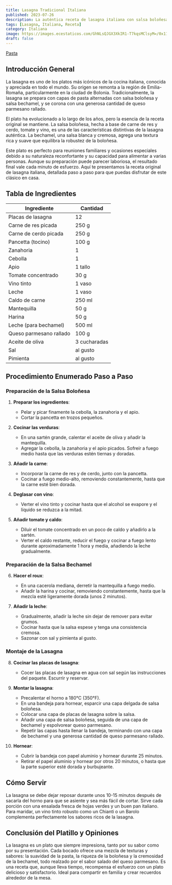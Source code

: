 ```yaml
---
title: Lasagna Tradicional Italiana
published: 2023-07-26
description: La auténtica receta de lasagna italiana con salsa boloñesa y bechamel.
tags: [Lasagna, Italiana, Receta]
category: Italiana
image: https://images.ecestaticos.com/GhNLsQJGX3XkIR1-T7kqsMClsyM=/0x118:2270x1393/557x418/filters:fill(white):format(jpg)/f.elconfidencial.com%2Foriginal%2Fa9a%2Fbe7%2Ff51%2Fa9abe7f514c5a0074ebbcdbc5d6a02c6.jpg
draft: false
---
```


[Pasta](https://images.ecestaticos.com/GhNLsQJGX3XkIR1-T7kqsMClsyM=/0x118:2270x1393/557x418/filters:fill(white):format(jpg)/f.elconfidencial.com%2Foriginal%2Fa9a%2Fbe7%2Ff51%2Fa9abe7f514c5a0074ebbcdbc5d6a02c6.jpg)
## Introducción General

La lasagna es uno de los platos más icónicos de la cocina italiana, conocida y apreciada en todo el mundo. Su origen se remonta a la región de Emilia-Romaña, particularmente en la ciudad de Bolonia. Tradicionalmente, la lasagna se prepara con capas de pasta alternadas con salsa boloñesa y salsa bechamel, y se corona con una generosa cantidad de queso parmesano rallado.

El plato ha evolucionado a lo largo de los años, pero la esencia de la receta original se mantiene. La salsa boloñesa, hecha a base de carne de res y cerdo, tomate y vino, es una de las características distintivas de la lasagna auténtica. La bechamel, una salsa blanca y cremosa, agrega una textura rica y suave que equilibra la robustez de la boloñesa.

Este plato es perfecto para reuniones familiares y ocasiones especiales debido a su naturaleza reconfortante y su capacidad para alimentar a varias personas. Aunque su preparación puede parecer laboriosa, el resultado final vale cada minuto de esfuerzo. Aquí te presentamos la receta original de lasagna italiana, detallada paso a paso para que puedas disfrutar de este clásico en casa.

## Tabla de Ingredientes

| Ingrediente                    | Cantidad              |
| ------------------------------ | --------------------- |
| Placas de lasagna              | 12                    |
| Carne de res picada            | 250 g                 |
| Carne de cerdo picada          | 250 g                 |
| Pancetta (tocino)              | 100 g                 |
| Zanahoria                      | 1                     |
| Cebolla                        | 1                     |
| Apio                           | 1 tallo               |
| Tomate concentrado             | 30 g                  |
| Vino tinto                     | 1 vaso                |
| Leche                          | 1 vaso                |
| Caldo de carne                 | 250 ml                |
| Mantequilla                    | 50 g                  |
| Harina                         | 50 g                  |
| Leche (para bechamel)          | 500 ml                |
| Queso parmesano rallado        | 100 g                 |
| Aceite de oliva                | 3 cucharadas          |
| Sal                            | al gusto              |
| Pimienta                       | al gusto              |

## Procedimiento Enumerado Paso a Paso

### Preparación de la Salsa Boloñesa

1. **Preparar los ingredientes**:
    - Pelar y picar finamente la cebolla, la zanahoria y el apio.
    - Cortar la pancetta en trozos pequeños.

2. **Cocinar las verduras**:
    - En una sartén grande, calentar el aceite de oliva y añadir la mantequilla. 
    - Agregar la cebolla, la zanahoria y el apio picados. Sofreír a fuego medio hasta que las verduras estén tiernas y doradas.

3. **Añadir la carne**:
    - Incorporar la carne de res y de cerdo, junto con la pancetta.
    - Cocinar a fuego medio-alto, removiendo constantemente, hasta que la carne esté bien dorada.

4. **Deglasar con vino**:
    - Verter el vino tinto y cocinar hasta que el alcohol se evapore y el líquido se reduzca a la mitad.

5. **Añadir tomate y caldo**:
    - Diluir el tomate concentrado en un poco de caldo y añadirlo a la sartén.
    - Verter el caldo restante, reducir el fuego y cocinar a fuego lento durante aproximadamente 1 hora y media, añadiendo la leche gradualmente.

### Preparación de la Salsa Bechamel

6. **Hacer el roux**:
    - En una cacerola mediana, derretir la mantequilla a fuego medio.
    - Añadir la harina y cocinar, removiendo constantemente, hasta que la mezcla esté ligeramente dorada (unos 2 minutos).

7. **Añadir la leche**:
    - Gradualmente, añadir la leche sin dejar de remover para evitar grumos.
    - Cocinar hasta que la salsa espese y tenga una consistencia cremosa.
    - Sazonar con sal y pimienta al gusto.

### Montaje de la Lasagna

8. **Cocinar las placas de lasagna**:
    - Cocer las placas de lasagna en agua con sal según las instrucciones del paquete. Escurrir y reservar.

9. **Montar la lasagna**:
    - Precalentar el horno a 180°C (350°F).
    - En una bandeja para hornear, esparcir una capa delgada de salsa boloñesa.
    - Colocar una capa de placas de lasagna sobre la salsa.
    - Añadir una capa de salsa boloñesa, seguida de una capa de bechamel y espolvorear queso parmesano.
    - Repetir las capas hasta llenar la bandeja, terminando con una capa de bechamel y una generosa cantidad de queso parmesano rallado.

10. **Hornear**:
    - Cubrir la bandeja con papel aluminio y hornear durante 25 minutos.
    - Retirar el papel aluminio y hornear por otros 20 minutos, o hasta que la parte superior esté dorada y burbujeante.

## Cómo Servir

La lasagna se debe dejar reposar durante unos 10-15 minutos después de sacarla del horno para que se asiente y sea más fácil de cortar. Sirve cada porción con una ensalada fresca de hojas verdes y un buen pan italiano. Para maridar, un vino tinto robusto como un Chianti o un Barolo complementa perfectamente los sabores ricos de la lasagna.

## Conclusión del Platillo y Opiniones

La lasagna es un plato que siempre impresiona, tanto por su sabor como por su presentación. Cada bocado ofrece una mezcla de texturas y sabores: la suavidad de la pasta, la riqueza de la boloñesa y la cremosidad de la bechamel, todo realzado por el sabor salado del queso parmesano. Es una receta que, aunque lleva tiempo, recompensa el esfuerzo con un plato delicioso y satisfactorio. Ideal para compartir en familia y crear recuerdos alrededor de la mesa.

